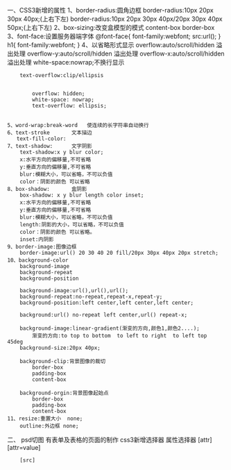一、CSS3新增的属性
	1、border-radius:圆角边框 
		border-radius:10px 20px 30px 40px;(上右下左)
		border-radius:10px 20px 30px 40px/20px 30px 40px 50px;(上右下左)
	2、box-sizing:改变盒模型的模式
		content-box
		border-box
	3、font-face:设置服务器端字体
		@font-face{
			font-family:webfont;
			src:url();
		}
		h1{
			font-family:webfont;
		}
	4、以省略形式显示
		overflow:auto/scroll/hidden 溢出处理
		overflow-y:auto/scroll/hidden 溢出处理
		overflow-x:auto/scroll/hidden 溢出处理
		white-space:nowrap;不换行显示

		text-overflow:clip/ellipsis


			overflow: hidden;
			white-space: nowrap;
			text-overflow: ellipsis;

			
	5、word-wrap:break-word   使连续的长字符串自动换行
	6、text-stroke		文本描边
	   text-fill-color:
	7、text-shadow:		文字阴影
		text-shadow:x y blur color;
		x:水平方向的偏移量,不可省略
		y:垂直方向的偏移量,不可省略
		blur:模糊大小，可以省略，不可以负值
		color：阴影的颜色 可以省略
	8、box-shadow:		盒阴影
		box-shadow: x y blur length color inset;
		x:水平方向的偏移量,不可省略
		y:垂直方向的偏移量,不可省略
		blur:模糊大小，可以省略，不可以负值
		length:阴影的大小，可以省略，不可以负值
		color：阴影的颜色 可以省略。
		inset:内阴影
	9、border-image:图像边框
		border-image:url() 20 30 40 20 fill/20px 30px 40px 20px stretch;
	10、background-color
		background-image
		background-repeat
		background-position

		background-image:url(),url(),url();
		background-repeat:no-repeat,repeat-x,repeat-y;
		background-position:left center,left center,left center;

		background:url() no-repeat left center,url() repeat-x;

		background-image:linear-gradient(渐变的方向,颜色1,颜色2....);
			渐变的方向:to top to bottom  to left to right  to left top  45deg
		background-size:20px 40px;

		background-clip:背景图像的裁切
			border-box
			padding-box
			content-box

		background-orgin:背景图像起始点
			border-box
			padding-box
			content-box
	11、resize:重置大小  none;
		outline:外边框 none;
二、
	psd切图
	有表单及表格的页面的制作
	css3新增选择器
		属性选择器
		[attr]
		[attr=value]

		[src]


	 
